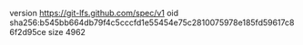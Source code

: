 version https://git-lfs.github.com/spec/v1
oid sha256:b545bb664db79f4c5cccfd1e55454e75c2810075978e185fd59617c86f2d95ce
size 4962
